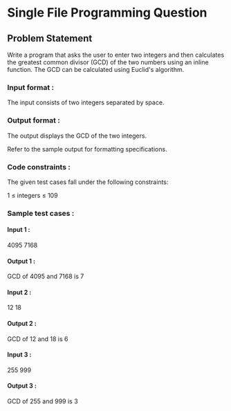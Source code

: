 # Single File Programming Question

## Problem Statement

Write a program that asks the user to enter two integers and then calculates the greatest common divisor (GCD) of the two numbers using an inline function. The GCD can be calculated using Euclid's algorithm.

### Input format :

The input consists of two integers separated by space.

### Output format :

The output displays the GCD of the two integers.

Refer to the sample output for formatting specifications.

### Code constraints :

The given test cases fall under the following constraints:

1 ≤ integers ≤ 109

### Sample test cases :

#### Input 1 :

4095 7168

#### Output 1 :

GCD of 4095 and 7168 is 7

#### Input 2 :

12 18

#### Output 2 :

GCD of 12 and 18 is 6

#### Input 3 :

255 999

#### Output 3 :

GCD of 255 and 999 is 3
